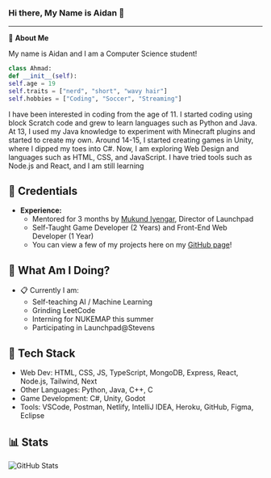 ### Hi there, My Name is Aidan 👋

<hr>

📮 **About Me**

My name is Aidan and I am a Computer Science student!

```python
class Ahmad:
def __init__(self):
self.age = 19
self.traits = ["nerd", "short", "wavy hair"]
self.hobbies = ["Coding", "Soccer", "Streaming"]
```

I have been interested in coding from the age of 11. I started coding using block Scratch code and grew to learn languages such as Python and Java. At 13, I used my Java knowledge to experiment with Minecraft plugins and started to create my own. Around 14-15, I started creating games in Unity, where I dipped my toes into C#. Now, I am exploring Web Design and languages such as HTML, CSS, and JavaScript. I have tried tools such as Node.js and React, and I am still learning

## 💼 Credentials
- **Experience:**
  - Mentored for 3 months by [Mukund Iyengar](https://faculty.stevens.edu/miyengar), Director of Launchpad
  - Self-Taught Game Developer (2 Years) and Front-End Web Developer (1 Year)
  - You can view a few of my projects here on my [GitHub page](https://github.com/ouckah)!

## 📍 What Am I Doing?
- 📋 Currently I am:
  - Self-teaching AI / Machine Learning
  - Grinding LeetCode
  - Interning for NUKEMAP this summer
  - Participating in Launchpad@Stevens

## 🚀 Tech Stack
- Web Dev: HTML, CSS, JS, TypeScript, MongoDB, Express, React, Node.js, Tailwind, Next
- Other Languages: Python, Java, C++, C
- Game Development: C#, Unity, Godot
- Tools: VSCode, Postman, Netlify, IntelliJ IDEA, Heroku, GitHub, Figma, Eclipse

## 📊 Stats
![GitHub Stats](https://github-readme-stats.vercel.app/api?username=ouckah)
